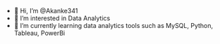 - 👋 Hi, I’m @Akanke341
- 👀 I’m interested in Data Analytics
- 🌱 I’m currently learning data analytics tools such as MySQL, Python, Tableau, PowerBi


<!---
Akanke341/Akanke341 is a ✨ special ✨ repository because its `README.md` (this file) appears on your GitHub profile.
You can click the Preview link to take a look at your changes.
--->
